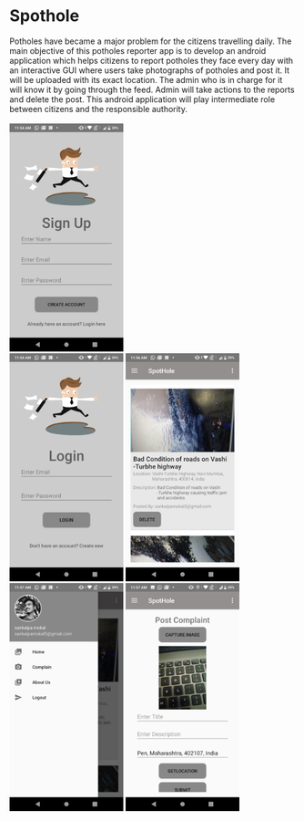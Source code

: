 # Spothole
Potholes have became a major problem for the citizens travelling daily. The main objective of this potholes reporter app is to develop an android application which helps citizens to report potholes they face every day with an interactive GUI where users take photographs of potholes and post it. It will be uploaded with its exact location. The admin who is in charge for it will know it by going through the feed. Admin will take actions to the reports and delete the post. This android application will play intermediate role between citizens and the responsible authority.
<br/>
<br/>
<img src="https://raw.githubusercontent.com/Sankalpamokal/Spothole/master/assets/readme_images/sign_up.png" width="200" height="400">
<br/>
<img src="https://raw.githubusercontent.com/Sankalpamokal/Spothole/master/assets/readme_images/login.png" width="200" height="400">
<img src="https://raw.githubusercontent.com/Sankalpamokal/Spothole/master/assets/readme_images/home_page.png" width="200" height="400">
<img src="https://raw.githubusercontent.com/Sankalpamokal/Spothole/master/assets/readme_images/drawer.png" width="200" height="400">
<img src="https://raw.githubusercontent.com/Sankalpamokal/Spothole/master/assets/readme_images/complain_page.png" width="200" height="400">
